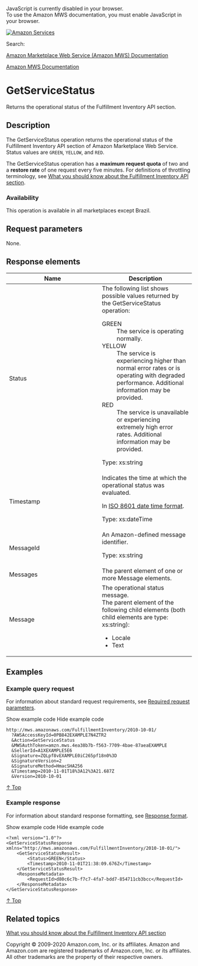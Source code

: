 <div id="MWSDX_noscript">

JavaScript is currently disabled in your browser.  
To use the Amazon MWS documentation, you must enable JavaScript in your
browser.

</div>

<div id="MWSDX_divtop">

[![Amazon
Services](https://images-na.ssl-images-amazon.com/images/G/08/mwsportal/fr_FR/amazonservices.gif "Amazon Services")](http://services.amazon.fr)

<div id="MWSDX_search">

<span id="MWSDX_searchlbl">Search:</span>

</div>

  
<span id="MWSDX_titlebar">[Amazon Marketplace Web Service (Amazon MWS)
Documentation](https://developer.amazonservices.fr/gp/mws/docs.html)</span>

</div>

<div id="MWSDX_divbottom">

<div id="MWSDX_divleft">

<div id="MWSDX_toc">

</div>

</div>

<div id="MWSDX_divright">

<div id="MWSDX_content">

<span id="MWSDX_breadcrumbs">[Amazon MWS
Documentation](https://developer.amazonservices.fr/gp/mws/docs.html)</span>

<div id="MWS_GetServiceStatus" class="nested0">

# GetServiceStatus

<div class="body">

<span id="sd_GetServiceStatus" class="ph"><span class="ph">Returns the
operational status of the <span class="ph">Fulfillment Inventory API
section</span>.</span></span>

</div>

<div id="Description" class="topic concept nested1">

## Description

<div class="body conbody">

The <span id="Description__GetServiceStatus"
class="keyword apiname">GetServiceStatus</span> operation returns the
operational status of the <span class="ph">Fulfillment Inventory API
section</span> of Amazon Marketplace Web Service. Status values are
`GREEN`, `YELLOW`, and `RED`.

<span class="ph">The <span
class="keyword apiname">GetServiceStatus</span> operation has a
**maximum request quota** of two and a **restore rate** of one request
every five minutes. </span> For definitions of throttling terminology,
see
<a href="FBAInventory_Overview.md" class="xref">What you should know about the Fulfillment Inventory API section</a>.

<div class="section">

### Availability

This operation is available in all marketplaces except Brazil.

</div>

</div>

</div>

<div id="RequestParameters" class="topic reference nested1">

## Request parameters

<div class="body refbody">

<div class="section">

None.

</div>

</div>

</div>

<div id="ResponseElements" class="topic reference nested1">

## Response elements

<div class="body refbody">

<div class="tablenoborder">

<table id="ResponseElements__ResponseElementsTable" class="table" data-cellpadding="4" data-cellspacing="0" data-summary="" data-frame="border" data-border="1" data-rules="all">
<colgroup>
<col style="width: 50%" />
<col style="width: 50%" />
</colgroup>
<thead class="thead" data-align="left">
<tr class="header row">
<th id="d86738e149" class="entry" data-valign="top" width="17.761989342806395%">Name</th>
<th id="d86738e152" class="entry" data-valign="top" width="82.2380106571936%">Description</th>
</tr>
</thead>
<tbody class="tbody">
<tr class="odd row">
<td class="entry" data-valign="top" width="17.761989342806395%" headers="d86738e149 "><span class="keyword parmname">Status</span></td>
<td class="entry" data-valign="top" width="82.2380106571936%" headers="d86738e152 ">The following list shows possible values returned by the <span class="keyword apiname">GetServiceStatus</span> operation:
<dl>
<dt>GREEN</dt>
<dd>The service is operating normally.
</dd>
<dt>YELLOW</dt>
<dd>The service is experiencing higher than normal error rates or is operating with degraded performance. Additional information may be provided.
</dd>
<dt>RED</dt>
<dd>The service is unavailable or experiencing extremely high error rates. Additional information may be provided.
</dd>
</dl>
<p><span class="ph">Type: xs:string</span></p></td>
</tr>
<tr class="even row">
<td class="entry" data-valign="top" width="17.761989342806395%" headers="d86738e149 "><span class="keyword parmname">Timestamp</span></td>
<td class="entry" data-valign="top" width="82.2380106571936%" headers="d86738e152 ">Indicates the time at which the operational status was evaluated.
<p>In <span class="ph"><a href="../dev_guide/DG_ISO8601.md" class="xref">ISO 8601 date time format</a></span>.</p>
<p><span class="ph">Type: xs:dateTime</span></p></td>
</tr>
<tr class="odd row">
<td class="entry" data-valign="top" width="17.761989342806395%" headers="d86738e149 "><span class="keyword parmname">MessageId</span></td>
<td class="entry" data-valign="top" width="82.2380106571936%" headers="d86738e152 ">An Amazon-defined message identifier.
<p><span class="ph">Type: xs:string</span></p></td>
</tr>
<tr class="even row">
<td class="entry" data-valign="top" width="17.761989342806395%" headers="d86738e149 "><span class="keyword parmname">Messages</span></td>
<td class="entry" data-valign="top" width="82.2380106571936%" headers="d86738e152 ">The parent element of one or more <span class="keyword parmname">Message</span> elements.</td>
</tr>
<tr class="odd row">
<td class="entry" data-valign="top" width="17.761989342806395%" headers="d86738e149 "><span class="keyword parmname">Message</span></td>
<td class="entry" data-valign="top" width="82.2380106571936%" headers="d86738e152 ">The operational status message.
<div class="p">
The parent element of the following child elements (both child elements are type: xs:string):
<ul>
<li><span class="keyword parmname">Locale</span></li>
<li><span class="keyword parmname">Text</span></li>
</ul>
</div></td>
</tr>
</tbody>
</table>

</div>

</div>

</div>

<div id="Examples" class="topic reference nested1">

## Examples

<div class="body refbody">

<div class="section">

### Example query request

<span class="ph">For information about standard request requirements,
see
<a href="../dev_guide/DG_RequiredRequestParameters.md" class="xref">Required request parameters</a>.</span>

<span class="ph expander"> <span class="keyword parmname xshow">Show
example code</span> <span class="keyword parmname xhide">Hide example
code</span> </span>

<div class="sectiondiv content">

``` pre
http://mws.amazonaws.com/FulfillmentInventory/2010-10-01/
  ?AWSAccessKeyId=0PB842EXAMPLE7N4ZTR2
  &Action=GetServiceStatus
  &MWSAuthToken=amzn.mws.4ea38b7b-f563-7709-4bae-87aeaEXAMPLE
  &SellerId=A1XEXAMPLE5E6
  &Signature=ZQLpf8vEXAMPLE0iC265pf18n0%3D
  &SignatureVersion=2
  &SignatureMethod=HmacSHA256
  &Timestamp=2010-11-01T18%3A12%3A21.687Z
  &Version=2010-10-01
```

<a href="#Examples" class="xref">↑ Top</a>

</div>

</div>

<div class="section">

### Example response

<span class="ph">For information about standard response formatting, see
<a href="../dev_guide/DG_ResponseFormat.md" class="xref">Response format</a>.</span>

<span class="ph expander"> <span class="keyword parmname xshow">Show
example code</span> <span class="keyword parmname xhide">Hide example
code</span> </span>

<div class="sectiondiv content">

``` pre
<?xml version="1.0"?>
<GetServiceStatusResponse xmlns="http://mws.amazonaws.com/FulfillmentInventory/2010-10-01/">
    <GetServiceStatusResult>
        <Status>GREEN</Status>
        <Timestamp>2010-11-01T21:38:09.676Z</Timestamp>
    </GetServiceStatusResult>
    <ResponseMetadata>
        <RequestId>d80c6c7b-f7c7-4fa7-bdd7-854711cb3bcc</RequestId>
    </ResponseMetadata>
</GetServiceStatusResponse>
```

<a href="#Examples" class="xref">↑ Top</a>

</div>

</div>

</div>

</div>

<div id="RelatedTopics" class="topic nested1">

## Related topics

<div class="body">

<a href="FBAInventory_Overview.md" class="xref">What you should know about the Fulfillment Inventory API section</a>

</div>

</div>

</div>

<div id="MWSDX_footer">

Copyright © 2009-2020 Amazon.com, Inc. or its affiliates. Amazon and
Amazon.com are registered trademarks of Amazon.com, Inc. or its
affiliates. All other trademarks are the property of their respective
owners.

</div>

</div>

</div>

<div style="clear: both;">

</div>

</div>

